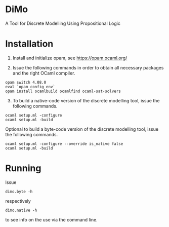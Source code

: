 # DiMo
A Tool for Discrete Modelling Using Propositional Logic


Installation
============

1. Install and initialize opam, see https://opam.ocaml.org/

2. Issue the following commands in order to obtain all necessary packages and the right OCaml compiler.

```
opam switch 4.08.0
eval `opam config env` 
opam install ocamlbuild ocamlfind ocaml-sat-solvers
```

3. To build a native-code version of the discrete modelling tool, issue the following commands.

```
ocaml setup.ml -configure
ocaml setup.ml -build         
```

Optional to build a byte-code version of the discrete modelling tool, issue the following commands.

```
ocaml setup.ml -configure --override is_native false
ocaml setup.ml -build    
```

Running
=======

Issue

```
dimo.byte -h
```

respectively

```
dimo.native -h
```

to see info on the use via the command line.
